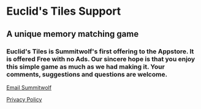 # Euclid's Tiles Support

## A unique memory matching game
### Euclid's Tiles is Summitwolf's first offering to the Appstore. It is offered Free with no Ads. Our sincere hope is that you enjoy this simple game as much as we had making it. Your comments, suggestions and questions are welcome. 

 [Email Summitwolf](mailto:summitwolf@me.com?subject=Euclid's%20Tiles)

 [Privacy Policy](https://www.freeprivacypolicy.com/privacy/view/98b0b05cbce22e7e8c8f79646dc1f055)
